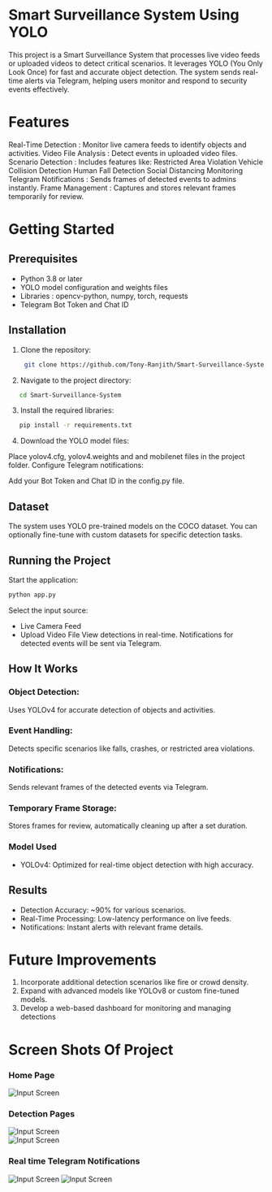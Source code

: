 # Smart Surveillance System Using YOLO
This project is a Smart Surveillance System that processes live video feeds or uploaded videos to detect critical scenarios. It leverages YOLO (You Only Look Once) for fast and accurate object detection. The system sends real-time alerts via Telegram, helping users monitor and respond to security events effectively.

# Features
 Real-Time Detection : Monitor live camera feeds to identify objects and activities.
 Video File Analysis : Detect events in uploaded video files.
 Scenario Detection : Includes features like:
Restricted Area Violation
Vehicle Collision Detection
Human Fall Detection
Social Distancing Monitoring
Telegram Notifications : Sends frames of detected events to admins instantly.
Frame Management : Captures and stores relevant frames temporarily for review.
# Getting Started
## Prerequisites
- Python 3.8 or later
- YOLO model configuration and weights files
- Libraries : opencv-python, numpy, torch, requests
- Telegram Bot Token and Chat ID
## Installation
1. Clone the repository:

   ```bash
    git clone https://github.com/Tony-Ranjith/Smart-Surveillance-System.git
   ``` 
2. Navigate to the project directory:

```bash
   cd Smart-Surveillance-System
```
3. Install the required libraries:

```bash
   pip install -r requirements.txt
```
4. Download the YOLO model files:

Place yolov4.cfg, yolov4.weights and and mobilenet files in the project folder. 
Configure Telegram notifications:

Add your Bot Token and Chat ID in the config.py file.
## Dataset
The system uses YOLO pre-trained models on the COCO dataset. You can optionally fine-tune with custom datasets for specific detection tasks.

## Running the Project
Start the application:

```bash
python app.py
```
Select the input source:

- Live Camera Feed
- Upload Video File
View detections in real-time. Notifications for detected events will be sent via Telegram.

## How It Works
### Object Detection:
Uses YOLOv4 for accurate detection of objects and activities.
### Event Handling:
Detects specific scenarios like falls, crashes, or restricted area violations.
### Notifications:
Sends relevant frames of the detected events via Telegram.
### Temporary Frame Storage:
Stores frames for review, automatically cleaning up after a set duration.
### Model Used
- YOLOv4: Optimized for real-time object detection with high accuracy.
## Results
- Detection Accuracy: ~90% for various scenarios.
- Real-Time Processing: Low-latency performance on live feeds.
- Notifications: Instant alerts with relevant frame details.
# Future Improvements
1. Incorporate additional detection scenarios like fire or crowd density.
2. Expand with advanced models like YOLOv8 or custom fine-tuned models.
3. Develop a web-based dashboard for monitoring and managing detections
# Screen Shots Of Project
### Home Page
![Input Screen](images/Home-Page.jpg)
### Detection Pages
![Input Screen](images/detection-page.jpg)  
![Input Screen](images/detection-page-1.jpg)
### Real time Telegram Notifications
![Input Screen](images/notification.jpg)  ![Input Screen](images/notification-1.jpg)
